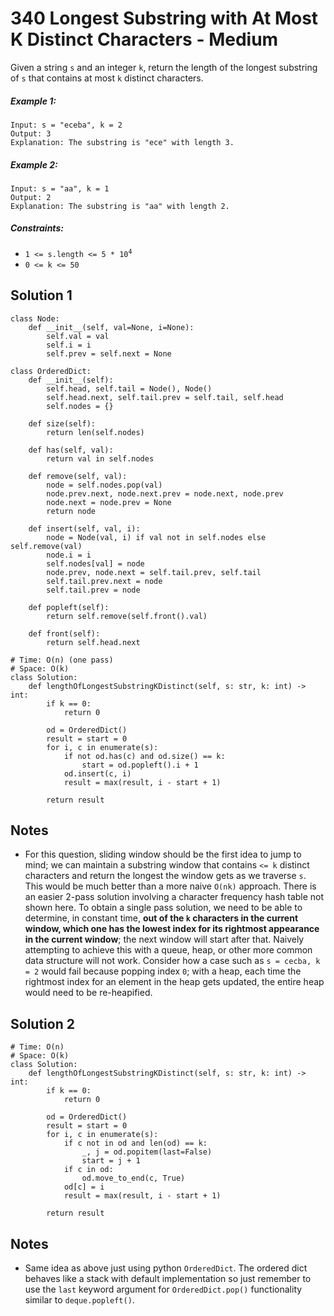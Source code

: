 # 340 Longest Substring with At Most K Distinct Characters - Medium

Given a string `s` and an integer `k`, return the length of the longest substring of `s` that contains at most `k` distinct characters.

##### Example 1:

```
Input: s = "eceba", k = 2
Output: 3
Explanation: The substring is "ece" with length 3.
```

##### Example 2:

```
Input: s = "aa", k = 1
Output: 2
Explanation: The substring is "aa" with length 2.
```

##### Constraints:

- <code>1 <= s.length <= 5 * 10<sup>4</sup></code>
- <code>0 <= k <= 50</code>

## Solution 1

```
class Node:
    def __init__(self, val=None, i=None):
        self.val = val
        self.i = i
        self.prev = self.next = None

class OrderedDict:
    def __init__(self):
        self.head, self.tail = Node(), Node()
        self.head.next, self.tail.prev = self.tail, self.head
        self.nodes = {}
    
    def size(self):
        return len(self.nodes)
    
    def has(self, val):
        return val in self.nodes
    
    def remove(self, val):
        node = self.nodes.pop(val)
        node.prev.next, node.next.prev = node.next, node.prev
        node.next = node.prev = None
        return node
    
    def insert(self, val, i):
        node = Node(val, i) if val not in self.nodes else self.remove(val)
        node.i = i
        self.nodes[val] = node
        node.prev, node.next = self.tail.prev, self.tail
        self.tail.prev.next = node
        self.tail.prev = node
    
    def popleft(self):
        return self.remove(self.front().val)
    
    def front(self):
        return self.head.next

# Time: O(n) (one pass)
# Space: O(k)
class Solution:
    def lengthOfLongestSubstringKDistinct(self, s: str, k: int) -> int:
        if k == 0:
            return 0
        
        od = OrderedDict()
        result = start = 0
        for i, c in enumerate(s):
            if not od.has(c) and od.size() == k:
                start = od.popleft().i + 1
            od.insert(c, i)
            result = max(result, i - start + 1)
                
        return result
```

## Notes
- For this question, sliding window should be the first idea to jump to mind; we can maintain a substring window that contains `<= k` distinct characters and return the longest the window gets as we traverse `s`. This would be much better than a more naive `O(nk)` approach. There is an easier 2-pass solution involving a character frequency hash table not shown here. To obtain a single pass solution, we need to be able to determine, in constant time, __out of the `k` characters in the current window, which one has the lowest index for its rightmost appearance in the current window__; the next window will start after that. Naively attempting to achieve this with a queue, heap, or other more common data structure will not work. Consider how a case such as `s = cecba, k = 2` would fail because popping index `0`; with a heap, each time the rightmost index for an element in the heap gets updated, the entire heap would need to be re-heapified. 

## Solution 2

```
# Time: O(n)
# Space: O(k)
class Solution:
    def lengthOfLongestSubstringKDistinct(self, s: str, k: int) -> int:
        if k == 0:
            return 0
        
        od = OrderedDict()
        result = start = 0
        for i, c in enumerate(s):
            if c not in od and len(od) == k:
                _, j = od.popitem(last=False)
                start = j + 1
            if c in od:
                od.move_to_end(c, True)
            od[c] = i
            result = max(result, i - start + 1)
                
        return result
```

## Notes
- Same idea as above just using python `OrderedDict`. The ordered dict behaves like a stack with default implementation so just remember to use the `last` keyword argument for `OrderedDict.pop()` functionality similar to `deque.popleft()`.